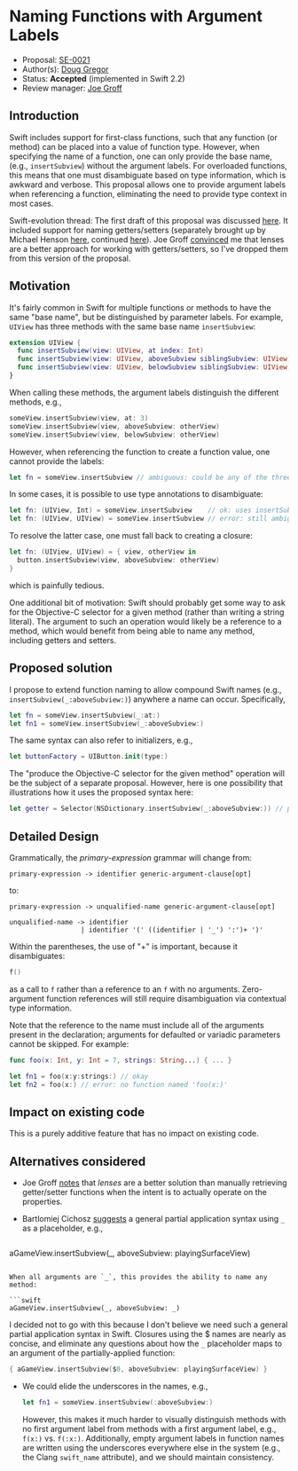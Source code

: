 # Naming Functions with Argument Labels

* Proposal: [SE-0021](https://github.com/apple/swift-evolution/blob/master/proposals/0021-generalized-naming.md)
* Author(s): [Doug Gregor](https://github.com/DougGregor)
* Status: **Accepted** (implemented in Swift 2.2)
* Review manager: [Joe Groff](https://github.com/jckarter)

## Introduction

Swift includes support for first-class functions, such that any
function (or method) can be placed into a value of function
type. However, when specifying the name of a function, one can only provide the base name, (e.g., `insertSubview`) without the argument labels. For overloaded functions, this means that one must disambiguate based on type information, which is awkward and verbose. This proposal allows one to provide argument labels when referencing a function, eliminating the need to provide type context in most cases.

Swift-evolution thread: The first draft of this proposal was discussed [here](https://lists.swift.org/pipermail/swift-evolution/Week-of-Mon-20151221/004555.html). It included support for naming getters/setters (separately brought up by Michael Henson
[here](https://lists.swift.org/pipermail/swift-evolution/Week-of-Mon-20151207/002168.html),
continued
[here](https://lists.swift.org/pipermail/swift-evolution/Week-of-Mon-20151214/002203.html)). Joe Groff [convinced](https://lists.swift.org/pipermail/swift-evolution/Week-of-Mon-20151221/004579.html) me that lenses are a better approach for working with getters/setters, so I've dropped them from this version of the proposal.

## Motivation

It's fairly common in Swift for multiple functions or methods to have
the same "base name", but be distinguished by parameter labels. For
example, `UIView` has three methods with the same base name `insertSubview`:

```swift
extension UIView {
  func insertSubview(view: UIView, at index: Int)
  func insertSubview(view: UIView, aboveSubview siblingSubview: UIView)
  func insertSubview(view: UIView, belowSubview siblingSubview: UIView)
}
```

When calling these methods, the argument labels distinguish the
different methods, e.g.,

```swift
someView.insertSubview(view, at: 3)
someView.insertSubview(view, aboveSubview: otherView)
someView.insertSubview(view, belowSubview: otherView)
```

However, when referencing the function to create a function value, one
cannot provide the labels:

```swift
let fn = someView.insertSubview // ambiguous: could be any of the three methods
```

In some cases, it is possible to use type annotations to disambiguate:

```swift
let fn: (UIView, Int) = someView.insertSubview    // ok: uses insertSubview(_:at:)
let fn: (UIView, UIView) = someView.insertSubview // error: still ambiguous!
```

To resolve the latter case, one must fall back to creating a closure:

```swift
let fn: (UIView, UIView) = { view, otherView in
  button.insertSubview(view, aboveSubview: otherView)
}
```

which is painfully tedious. 

One additional bit of motivation: Swift should probably get some way
to ask for the Objective-C selector for a given method (rather than
writing a string literal). The argument to such an operation would
likely be a reference to a method, which would benefit from being able
to name any method, including getters and setters.

## Proposed solution

I propose to extend function naming to allow compound Swift names
(e.g., `insertSubview(_:aboveSubview:)`) anywhere a name can
occur. Specifically,

```swift
let fn = someView.insertSubview(_:at:)
let fn1 = someView.insertSubview(_:aboveSubview:)
```

The same syntax can also refer to initializers, e.g.,

```swift
let buttonFactory = UIButton.init(type:)
```

The "produce the Objective-C selector for the given method" operation
will be the subject of a separate proposal. However, here is one
possibility that illustrations how it uses the proposed syntax here:

```swift
let getter = Selector(NSDictionary.insertSubview(_:aboveSubview:)) // produces insertSubview:aboveSubview:.
```
## Detailed Design

Grammatically, the *primary-expression* grammar will change from:

    primary-expression -> identifier generic-argument-clause[opt]

to:

    primary-expression -> unqualified-name generic-argument-clause[opt]

    unqualified-name -> identifier
                      | identifier '(' ((identifier | '_') ':')+ ')'

Within the parentheses, the use of "+" is important, because it disambiguates:

```swift
f()
```

as a call to `f` rather than a reference to an `f` with no
arguments. Zero-argument function references will still require
disambiguation via contextual type information.

Note that the reference to the name must include all of the arguments
present in the declaration; arguments for defaulted or variadic
parameters cannot be skipped. For example:

```swift
func foo(x: Int, y: Int = 7, strings: String...) { ... }

let fn1 = foo(x:y:strings:) // okay
let fn2 = foo(x:) // error: no function named 'foo(x:)'
```

## Impact on existing code

This is a purely additive feature that has no impact on existing
code.

## Alternatives considered

* Joe Groff
  [notes](https://lists.swift.org/pipermail/swift-evolution/Week-of-Mon-20151214/003008.html)
  that *lenses* are a better solution than manually
  retrieving getter/setter functions when the intent is to actually
  operate on the properties.

* Bartlomiej Cichosz [suggests](https://lists.swift.org/pipermail/swift-evolution/Week-of-Mon-20151228/004739.html) a general partial application syntax using `_` as a placeholder, e.g.,

  ```swift
aGameView.insertSubview(_, aboveSubview: playingSurfaceView)
  ```

  When all arguments are `_`, this provides the ability to name any method:

  ```swift
aGameView.insertSubview(_, aboveSubview: _)
  ```

  I decided not to go with this because I don't believe we need such a
  general partial application syntax in Swift. Closures using the $
  names are nearly as concise, and eliminate any questions about how
  the `_` placeholder maps to an argument of the partially-applied
  function:

  ```swift
{ aGameView.insertSubview($0, aboveSubview: playingSurfaceView) }
  ```

* We could elide the underscores in the names, e.g.,

  ```swift
  let fn1 = someView.insertSubview(:aboveSubview:)
  ```

  However, this makes it much harder to visually distinguish methods
  with no first argument label from methods with a first argument
  label, e.g., `f(x:)` vs. `f(:x:)`. Additionally, empty argument
  labels in function names are written using the underscores
  everywhere else in the system (e.g., the Clang `swift_name`
  attribute), and we should maintain consistency.
